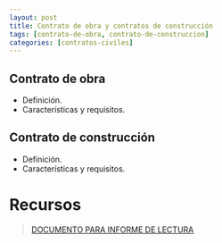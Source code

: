 ```yaml
---
layout: post
title: Contrato de obra y contratos de construcción
tags: [contrato-de-obra, contrato-de-construccion]
categories: [contratos-civiles]
---
```

## Contrato de obra
- Definición.
- Características y requisitos.

## Contrato de construcción
- Definición.
- Características y requisitos.


<!-- more -->
# Recursos
> [DOCUMENTO PARA INFORME DE LECTURA](/assets/documentos/semana_13.pdf)